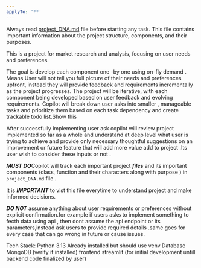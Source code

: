 ```yaml
---
applyTo: '**'
---
```

Always read [project_DNA.md](../../project_DNA.md) file before starting any task. This file contains important information about the project structure, components, and their purposes.

This is a project for market research and analysis, focusing on user needs and preferences. 

The goal is develop each component one -by one using on-fly demand . Means User will not tell you full picture of their needs and preferences upfront, instead they will provide feedback and requirements incrementally as the project progresses.
The project will be iterative, with each component being developed based on user feedback and evolving requirements.
Copilot will break down user asks into smaller , manageable tasks and prioritize them based on each task dependency and create trackable todo list.Show this

After successfully implementing user ask copilot will review project implemented so far as a whole and understand at deep level what user is trying to achieve and provide only necessary thoughtful suggestions on an improvement or future feature that will add more value add to project .Its user wish to consider these inputs or not .

***MUST DO***Copilot will track each important project ***files*** and its important components (class, function and their characters along with purpose ) in `project_DNA.md` file . 

It is  ***IMPORTANT*** to vist this file everytime to understand project and make informed decisions.

***DO NOT*** assume anything about user requirements or preferences without explicit confirmation.for example if users asks to implement something to fecth data using api , then dont assume the api endpoint or its parameters,instead ask users to provide required details .same goes for every case that can go wrong in future or cause issues.

Tech Stack:
Python 3.13 Already installed but should use venv
Database MongoDB (verify if installed)
frontend  streamlit (for initial development untill backend code finalized by user)